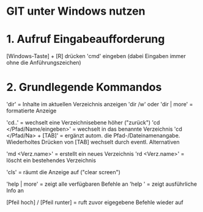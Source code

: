 # GIT unter Windows nutzen

# 1. Aufruf Eingabeaufforderung

[Windows-Taste] + [R] drücken
'cmd' eingeben (dabei Eingaben immer ohne die Anführungszeichen)

# 2. Grundlegende Kommandos

'dir' = Inhalte im aktuellen Verzeichnis anzeigen
'dir /w' oder 'dir | more' = formatierte Anzeige

'cd..' = wechselt eine Verzeichnisebene höher ("zurück")
'cd </Pfad/Name/eingeben>' = wechselt in das benannte Verzeichnis
'cd </Pfad/Na> + [TAB]' = ergänzt autom. die Pfad-/Dateinamenangabe.
Wiederholtes Drücken von [TAB] wechselt durch eventl. Alternativen

'md <Verz.name>' = erstellt ein neues Verzeichnis
'rd <Verz.name>' = löscht ein bestehendes Verzeichnis

'cls' = räumt die Anzeige auf ("clear screen")

'help | more' = zeigt alle verfügbaren Befehle an
'help <Befehlsname>' = zeigt ausführliche Info an

[Pfeil hoch] / [Pfeil runter] = ruft zuvor eigegebene Befehle wieder auf
